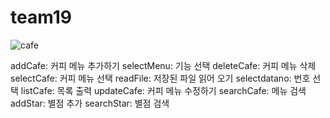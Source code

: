 # team19

![cafe](https://cdn.pixabay.com/photo/2015/10/12/15/14/coffee-984328__340.jpg)

addCafe: 커피 메뉴 추가하기
selectMenu: 기능 선택
deleteCafe: 커피 메뉴 삭제
selectCafe: 커피 메뉴 선택
readFile: 저장된 파일 읽어 오기
selectdatano: 번호 선택
listCafe: 목록 출력
updateCafe: 커피 메뉴 수정하기
searchCafe: 메뉴 검색
addStar: 별점 추가
searchStar: 별점 검색
